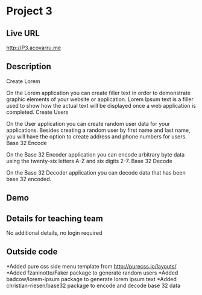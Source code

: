 # Project 3

## Live URL
<http://P3.acovarru.me>

## Description
Create Lorem

On the Lorem application you can create filler text in order to demonstrate graphic elements of your website or application. Lorem Ipsum text is a filler used to show how the actual text will be displayed once a web application is completed.
Create Users

On the User application you can create random user data for your applications. Besides creating a random user by first name and last name, you will have the option to create address and phone numbers for users.
Base 32 Encode

On the Base 32 Encoder application you can encode arbitrary byte data using the twenty-six letters A-Z and six digits 2-7.
Base 32 Decode

On the Base 32 Decoder application you can decode data that has been base 32 encoded.

## Demo


## Details for teaching team
No additional details, no login required



## Outside code
*Added pure css side menu template from http://purecss.io/layouts/ 
*Added fzaninotto/Faker package to generate random users
*Added badcow/lorem-ipsum package to generate lorem ipsum text
*Added christian-riesen/base32 package to encode and decode base 32 data


